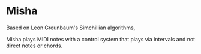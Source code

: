 # Misha

Based on Leon Greunbaum's Simchillian algorithms,

Misha plays MIDI notes with a control system that plays via intervals and not direct notes or chords.
